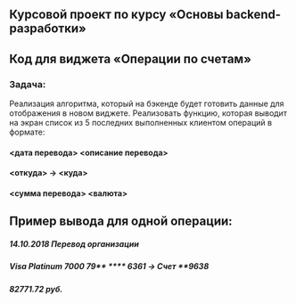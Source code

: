 ## Курсовой проект по курсу «Основы backend-разработки»

## Код для виджета «Операции по счетам»

### Задача:

Реализация алгоритма, который на бэкенде будет готовить данные 
для отображения в новом виджете.
Реализовать функцию, которая выводит на экран список из 5 последних выполненных клиентом операций в формате:

#### <дата перевода> <описание перевода>
#### <откуда> -> <куда>
#### <сумма перевода> <валюта>

## Пример вывода для одной операции:

##### 14.10.2018 Перевод организации
##### Visa Platinum 7000 79** **** 6361 -> Счет **9638
##### 82771.72 руб.